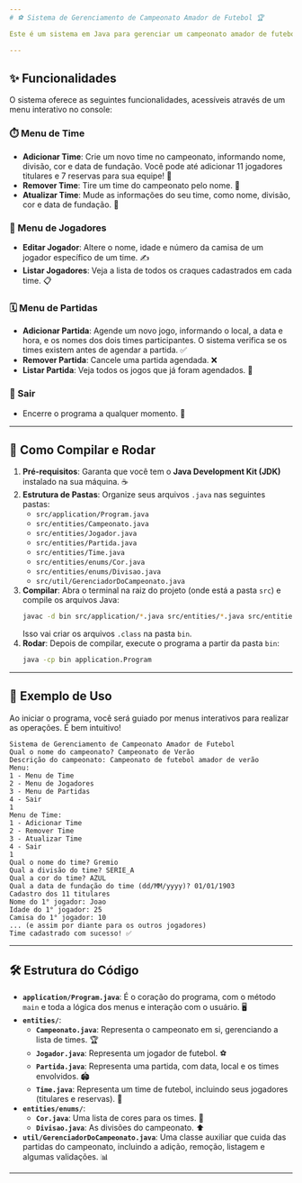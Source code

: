 ```yaml
---
# ⚽ Sistema de Gerenciamento de Campeonato Amador de Futebol 🏆

Este é um sistema em Java para gerenciar um campeonato amador de futebol, permitindo o cadastro e a gestão de times, jogadores e partidas. É perfeito para organizar aquela pelada com os amigos! 🥅

---
```

## ✨ Funcionalidades

O sistema oferece as seguintes funcionalidades, acessíveis através de um menu interativo no console:

### ⏱️ Menu de Time
* **Adicionar Time**: Crie um novo time no campeonato, informando nome, divisão, cor e data de fundação. Você pode até adicionar 11 jogadores titulares e 7 reservas para sua equipe! 👕
* **Remover Time**: Tire um time do campeonato pelo nome. 👋
* **Atualizar Time**: Mude as informações do seu time, como nome, divisão, cor e data de fundação. 🔄

### 🧍 Menu de Jogadores
* **Editar Jogador**: Altere o nome, idade e número da camisa de um jogador específico de um time. ✍️
* **Listar Jogadores**: Veja a lista de todos os craques cadastrados em cada time. 📋

### 🗓️ Menu de Partidas
* **Adicionar Partida**: Agende um novo jogo, informando o local, a data e hora, e os nomes dos dois times participantes. O sistema verifica se os times existem antes de agendar a partida. ✅
* **Remover Partida**: Cancele uma partida agendada. ❌
* **Listar Partida**: Veja todos os jogos que já foram agendados. 📆

### 🚪 Sair
* Encerre o programa a qualquer momento. 👋

---
## 🚀 Como Compilar e Rodar

1.  **Pré-requisitos**: Garanta que você tem o **Java Development Kit (JDK)** instalado na sua máquina. ☕
2.  **Estrutura de Pastas**: Organize seus arquivos `.java` nas seguintes pastas:
    * `src/application/Program.java`
    * `src/entities/Campeonato.java`
    * `src/entities/Jogador.java`
    * `src/entities/Partida.java`
    * `src/entities/Time.java`
    * `src/entities/enums/Cor.java`
    * `src/entities/enums/Divisao.java`
    * `src/util/GerenciadorDoCampeonato.java`
3.  **Compilar**: Abra o terminal na raiz do projeto (onde está a pasta `src`) e compile os arquivos Java:
    ```bash
    javac -d bin src/application/*.java src/entities/*.java src/entities/enums/*.java src/util/*.java
    ```
    Isso vai criar os arquivos `.class` na pasta `bin`.
4.  **Rodar**: Depois de compilar, execute o programa a partir da pasta `bin`:
    ```bash
    java -cp bin application.Program
    ```

---
## 📝 Exemplo de Uso

Ao iniciar o programa, você será guiado por menus interativos para realizar as operações. É bem intuitivo!

```
Sistema de Gerenciamento de Campeonato Amador de Futebol
Qual o nome do campeonato? Campeonato de Verão
Descrição do campeonato: Campeonato de futebol amador de verão
Menu:
1 - Menu de Time
2 - Menu de Jogadores
3 - Menu de Partidas
4 - Sair
1
Menu de Time:
1 - Adicionar Time
2 - Remover Time
3 - Atualizar Time
4 - Sair
1
Qual o nome do time? Gremio
Qual a divisão do time? SERIE_A
Qual a cor do time? AZUL
Qual a data de fundação do time (dd/MM/yyyy)? 01/01/1903
Cadastro dos 11 titulares
Nome do 1° jogador: Joao
Idade do 1° jogador: 25
Camisa do 1° jogador: 10
... (e assim por diante para os outros jogadores)
Time cadastrado com sucesso! ✅
 ```

---
## 🛠️ Estrutura do Código

* **`application/Program.java`**: É o coração do programa, com o método `main` e toda a lógica dos menus e interação com o usuário. 🖥️
* **`entities/`**:
    * **`Campeonato.java`**: Representa o campeonato em si, gerenciando a lista de times. 🏆
    * **`Jogador.java`**: Representa um jogador de futebol. ⚽
    * **`Partida.java`**: Representa uma partida, com data, local e os times envolvidos. 🏟️
    * **`Time.java`**: Representa um time de futebol, incluindo seus jogadores (titulares e reservas). 🥅
* **`entities/enums/`**:
    * **`Cor.java`**: Uma lista de cores para os times. 🌈
    * **`Divisao.java`**: As divisões do campeonato. ⬆️
* **`util/GerenciadorDoCampeonato.java`**: Uma classe auxiliar que cuida das partidas do campeonato, incluindo a adição, remoção, listagem e algumas validações. 📊

---
